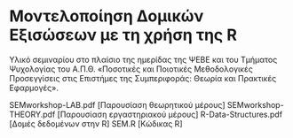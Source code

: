 # Μοντελοποίηση Δομικών Εξισώσεων με τη χρήση της R 

Υλικό σεμιναρίου στο πλαίσιο της ημερίδας της ΨΕΒΕ και του Τμήματος Ψυχολογίας του Α.Π.Θ. «Ποσοτικές και Ποιοτικές Μεθοδολογικές Προσεγγίσεις στις Επιστήμες της Συμπεριφοράς: Θεωρία και Πρακτικές Εφαρμογές».

SEMworkshop-LAB.pdf [Παρουσίαση θεωρητικού μέρους]
SEMworkshop-THEORY.pdf [Παρουσίαση εργαστηριακού μέρους]
R-Data-Structures.pdf [Δομές δεδομένων στην R]
SEM.R [Κώδικας R]


